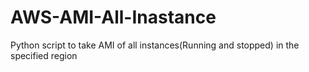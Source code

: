# AWS-AMI-All-Inastance
Python script to take AMI of all instances(Running and stopped) in the specified region
